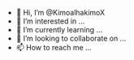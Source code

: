 - 👋 Hi, I’m @KimoalhakimoX
- 👀 I’m interested in ...
- 🌱 I’m currently learning ...
- 💞️ I’m looking to collaborate on ...
- 📫 How to reach me ...

<!---
KimoalhakimoX/KimoalhakimoX is a ✨ special ✨ repository because its `README.md` (this file) appears on your GitHub profile.
You can click the Preview link to take a look at your changes.
--->
